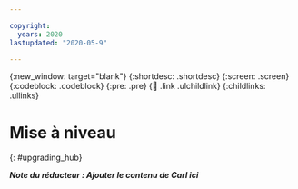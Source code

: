 ```yaml
---

copyright:
  years: 2020
lastupdated: "2020-05-9"

---
```


{:new_window: target="blank"}
{:shortdesc: .shortdesc}
{:screen: .screen}
{:codeblock: .codeblock}
{:pre: .pre}
{:child: .link .ulchildlink}
{:childlinks: .ullinks}

# Mise à niveau
{: #upgrading_hub}

***Note du rédacteur : Ajouter le contenu de Carl ici***
